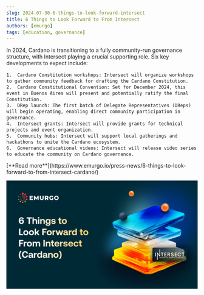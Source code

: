 ```yaml
---
slug: 2024-07-30-6-things-to-look-forward-intersect
title: 6 Things to Look Forward to From Intersect
authors: [emurgo]
tags: [education, governance]
---
```


In 2024, Cardano is transitioning to a fully community-run governance structure, with Intersect playing a crucial supporting role. Six key developments to expect include:

	1.	Cardano Constitution workshops: Intersect will organize workshops to gather community feedback for drafting the Cardano Constitution.
	2.	Cardano Constitutional Convention: Set for December 2024, this event in Buenos Aires will present and potentially ratify the final Constitution.
	3.	DRep launch: The first batch of Delegate Representatives (DReps) will begin operating, enabling direct community participation in governance.
	4.	Intersect grants: Intersect will provide grants for technical projects and event organization.
	5.	Community hubs: Intersect will support local gatherings and hackathons to unite the Cardano ecosystem.
	6.	Governance educational videos: Intersect will release video series to educate the community on Cardano governance.

<div style={{ textAlign: 'right' }}>
 [**Read more**](https://www.emurgo.io/press-news/6-things-to-look-forward-to-from-intersect-cardano/) 
</div>

 ![banner](./banner.webp)

